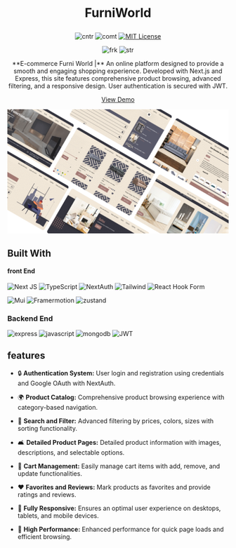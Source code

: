 <div align="center">
  

<h1 align="center">
  
  FurniWorld
 
</h1>

   ![cntr](https://img.shields.io/github/contributors/waldriss/e-commerce-furniture?color=pink&style=for-the-badge) 
 ![comt](https://img.shields.io/github/last-commit/waldriss/e-commerce-furniture?style=for-the-badge) 
 [![MIT License](https://img.shields.io/badge/License-MIT-green.svg?style=for-the-badge)](https://choosealicense.com/licenses/mit/)

![frk](https://img.shields.io/github/forks/waldriss/e-commerce-furniture?style=flat-square) 
![str](https://img.shields.io/github/stars/waldriss/e-commerce-furniture?style=flat-square)




<p align="center">
**E-commerce Furni World |** An online platform designed to provide a smooth and engaging shopping experience. Developed with Next.js and Express, this site features comprehensive product browsing, advanced filtering, and a responsive design. User authentication is secured with JWT.
</p>

<p align="center">
  <a href="" target="_blank">View Demo</a>
</p>

![screenshot](showcase.png)
</div>

## Built With
#### front End

![Next JS](https://img.shields.io/badge/Next-black?style=for-the-badge&logo=next.js&logoColor=white) ![TypeScript](https://img.shields.io/badge/typescript-%23007ACC.svg?style=for-the-badge&logo=typescript&logoColor=white) ![NextAuth](https://img.shields.io/badge/NextAuth-black.svg?style=for-the-badge&logo=adsqdqs&logoColor=white) ![Tailwind](https://img.shields.io/badge/Tailwind_CSS-38B2AC?style=for-the-badge&logo=tailwind-css&logoColor=white) ![React Hook Form](https://img.shields.io/badge/React%20Hook%20Form-%23EC5990.svg?style=for-the-badge&logo=reacthookform&logoColor=white) 

![Mui](https://img.shields.io/badge/Material%20UI-007FFF?style=for-the-badge&logo=mui&logoColor=white) ![Framermotion](https://img.shields.io/badge/Framer%20motion-gray.svg?style=for-the-badge&logo=adsqdqs&logoColor=white) ![zustand](https://img.shields.io/badge/Zustand-green.svg?style=for-the-badge&logo=adsqdqs&logoColor=white)



### Backend End

![express](https://img.shields.io/badge/Express%20js-000000?style=for-the-badge&logo=express&logoColor=white) ![javascript](https://img.shields.io/badge/JavaScript-323330?style=for-the-badge&logo=javascript&logoColor=F7DF1E) ![mongodb](https://img.shields.io/badge/MongoDB-4EA94B?style=for-the-badge&logo=mongodb&logoColor=white) ![JWT](https://img.shields.io/badge/JWT-black?style=for-the-badge&logo=JSON%20web%20tokens)



## features

- 🔒 **Authentication System:** User login and registration using credentials and Google OAuth with NextAuth.

- 🌍 **Product Catalog:** Comprehensive product browsing experience with category-based navigation.

- 🔎 **Search and Filter:** Advanced filtering by prices, colors, sizes with sorting functionality.

- 🛋  **Detailed Product Pages:** Detailed product information with images, descriptions, and selectable options.

- 🛒 **Cart Management:** Easily manage cart items with add, remove, and update functionalities.

- ❤️ **Favorites and Reviews:** Mark products as favorites and provide ratings and reviews.

- 🎊 **Fully Responsive:** Ensures an optimal user experience on desktops, tablets, and mobile devices.

- 🚀 **High Performance:** Enhanced performance for quick page loads and efficient browsing.
